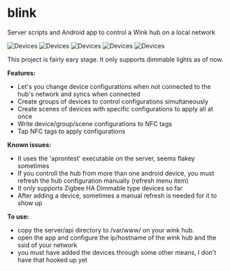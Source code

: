 blink
=====

Server scripts and Android app to control a Wink hub on a local network

![Devices](/../screenshots/screenshots/devices.png?raw=true "Devices")
![Devices](/../screenshots/screenshots/groups.png?raw=true "Groups")
![Devices](/../screenshots/screenshots/scenes_collapsed.png?raw=true "Scenes Collapsed")
![Devices](/../screenshots/screenshots/scenes_expanded.png?raw=true "Scenes Expanded")
![Devices](/../screenshots/screenshots/add_edit.png?raw=true "Add/Edit")

This project is fairly eary stage.  It only supports dimmable lights as of now. 

**Features:**

* Let's you change device configurations when not connected to the hub's network and syncs when connected
* Create groups of devices to control configurations simultaneously
* Create scenes of devices with specific configurations to apply all at once
* Write device/group/scene configurations to NFC tags
* Tap NFC tags to apply configurations

**Known issues:**
* It uses the 'aprontest' executable on the server, seems flakey sometimes
* If you controll the hub from more than one android device, you must refresh the hub configuration manually (refresh menu item)
* It only supports Zigbee HA Dimmable type devices so far
* After adding a device, sometimes a manual refresh is needed for it to show up

**To use:**
* copy the server/api directory to /var/www/ on your wink hub.  
* open the app and configure the ip/hostname of the wink hub and the ssid of your network
* you must have added the devices through some other means, I don't have that hooked up yet
